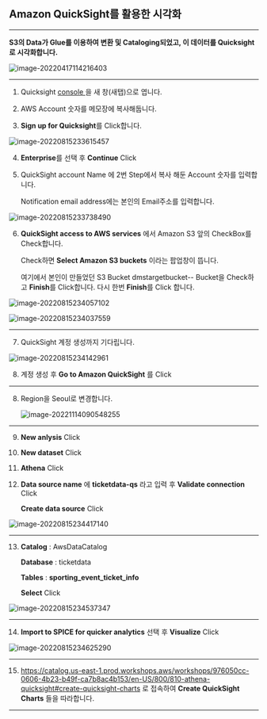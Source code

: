 ## Amazon QuickSight를 활용한 시각화

---

**S3의 Data가 Glue를 이용하여 변환 및 Cataloging되었고, 이 데이터를 Quicksight로 시각화합니다.**

![image-20220417114216403](images/image-20220417114216403.png)

---

1. Quicksight [console ](https://quicksight.aws.amazon.com/sn/start) 을 새 창(새탭)으로 엽니다.

2. AWS Account 숫자를 메모장에 복사해둡니다.
3. **Sign up for Quicksight**를 Click합니다.

![image-20220815233615457](images/image-20220815233615457.png)

4. **Enterprise**를 선택 후 **Continue** Click

5. QuickSight account Name 에 2번 Step에서 복사 해둔 Account 숫자를 입력합니다. 

   Notification email address에는 본인의 Email주소를 입력합니다.

![image-20220815233738490](images/image-20220815233738490.png)

6. **QuickSight access to AWS services** 에서 Amazon S3 앞의 CheckBox를 Check합니다. 

   Check하면 **Select Amazon S3 buckets** 이라는 팝업창이 뜹니다. 

   여기에서 본인이 만들었던 S3 Bucket dmstargetbucket-<INITIAL>-<RANDOM-NUMBER> Bucket을 Check하고 **Finish**를 Click합니다. 다시 한번 **Finish**를 Click 합니다.

![image-20220815234057102](images/image-20220815234057102.png)



![image-20220815234037559](images/image-20220815234037559.png)

---

7. QuickSight 계정 생성까지 기다립니다.

![image-20220815234142961](images/image-20220815234142961.png)

8. 계정 생성 후 **Go to Amazon QuickSight** 를 Click

---



8. Region을 Seoul로 변경합니다.

   ![image-20221114090548255](images/image-20221114090548255.png)

---



9. **New anlysis** Click
10. **New dataset** Click

11. **Athena** Click

12. **Data source name** 에 **ticketdata-qs** 라고 입력 후 **Validate connection** Click

    **Create data source** Click

![image-20220815234417140](images/image-20220815234417140.png)

---

13. **Catalog** : AwsDataCatalog

    **Database** : ticketdata

    **Tables** : **sporting_event_ticket_info** 

    **Select** Click

![image-20220815234537347](images/image-20220815234537347.png)

---

14. **Import to SPICE for quicker analytics** 선택 후 **Visualize** Click

![image-20220815234625290](images/image-20220815234625290.png)



---

15. https://catalog.us-east-1.prod.workshops.aws/workshops/976050cc-0606-4b23-b49f-ca7b8ac4b153/en-US/800/810-athena-quicksight#create-quicksight-charts 로 접속하여 **Create QuickSight Charts** 들을 따라합니다.

---











